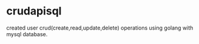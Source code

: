 # crudapisql
created user crud(create,read,update,delete) operations using golang with mysql database.
